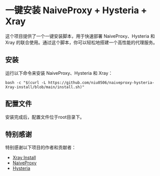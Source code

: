 # 一键安装 NaiveProxy + Hysteria + Xray

这个项目提供了一个一键安装脚本，用于快速部署 NaiveProxy、Hysteria 和 Xray 的联合使用。通过这个脚本，你可以轻松地搭建一个高性能的代理服务。

## 安装

运行以下命令来安装 NaiveProxy、Hysteria 和 Xray：

```
bash -c "$(curl -L https://github.com/niu0506/naiveproxy-hysteria-Xray-install/blob/main/install.sh)"
```

## 配置文件

安装完成后，配置文件位于root目录下。

## 特别感谢

特别感谢以下项目的作者和贡献者：

- [Xray Install](https://github.com/xtls/Xray-core)
- [NaiveProxy](https://github.com/klzgrad/naiveproxy)
- [Hysteria](https://github.com/HyNetwork/hysteria)







